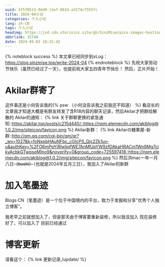 ```yaml
---
uuid: 5f578513-9dd9-11ef-8624-a3174cf555fc
title: 2024-04小记
categories: 个人小记
lang: zh-CN
tags: 个人小记
headimg: https://jsd.cdn.storisinz.site/gh/SinzMise/picx-images-hosting@master/2024-04.45nqe69sz.webp
abbrlink: 15748
date: 2024-05-02 18:31:42
---
```

{% noteblock success %} 本文章已经同步到xLog：https://xlog.sinzmise.top/write-2024-04 {% endnoteblock %}
先祝大家劳动节快乐（虽然已经过了一天），也提前祝大家五四青年节快乐！
然后，正片开始！
<!-- more -->
# Akilar群寄了
这件事还是小何告诉我的{% psw （小何没告诉我之前我还不知道） %}
看店长的文章我才知道大概是有群友转发了含R18内容的聊天记录，然后Akliar才把群给解散的
Akilar的通知：
{% link 关于群聊更换的紧急通知::https://akilar.top/posts/c215d440/::https://npm.elemecdn.com/akiblog@1.0.2/img/siteicon/favicon.png %}
Akilar新群：
{% link Akilarの糖果屋-新群::http://qm.qq.com/cgi-bin/qm/qr?_wv=1027&k=foNxpbHAuNFbc_cGIcPS_Qjc2Zk1uy-u&authKey=%2FO6mPpYjRlwIjqfWE7AnMfJpYW9zfDAkaHRACm1Wn9Mg7cjkyAcbkGTwpsqMIno9&noverify=0&group_code=725597418::https://npm.elemecdn.com/akiblog@1.0.2/img/siteicon/favicon.png %}
然后洪mac一年一月八日~~（bushi）~~（也就是2024年五月三日），我加入了Akilar的新群
# 加入笔墨迹
Blogs·CN（笔墨迹）是一个位于中国境内的平台，致力于发掘和分享"优秀个人独立博客"。

我老早之前就想加入了，但是那天由于博客要重新装修，所以我没加入
现在装修好了，可以加入了
目前已经通过
# 博客更新
请看这个：
{% link 更新记录,/update/ %}